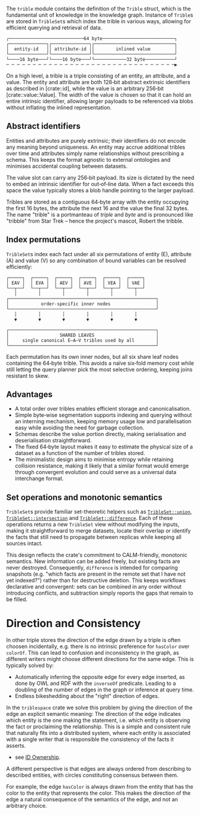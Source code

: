 The `trible` module contains the definition of the `Trible` struct, which is the fundamental unit of knowledge in the knowledge graph.
Instance of `Trible`s are stored in `TribleSet`s which index the trible in various ways, allowing for efficient querying and retrieval of data.

``` text
┌────────────────────────────64 byte───────────────────────────┐
┌──────────────┐┌──────────────┐┌──────────────────────────────┐
│  entity-id   ││ attribute-id ││        inlined value         │
└──────────────┘└──────────────┘└──────────────────────────────┘
└────16 byte───┘└────16 byte───┘└────────────32 byte───────────┘
─ ─ ─ ─ ─ ─ ─ ─ ─ ─ ─ ─ ─ ─ ─ ─ ─ ─ ─ ─ ─ ─ ─ ─ ─ ─ ─ ─ ─ ─ ─ ─▶
```

On a high level, a trible is a triple consisting of an entity, an attribute,
and a value. The entity and attribute are both 128‑bit abstract extrinsic
identifiers as described in [crate::id], while the value is an arbitrary
256‑bit [crate::value::Value]. The width of the value is chosen so that it can
hold an entire intrinsic identifier, allowing larger payloads to be referenced
via blobs without inflating the inlined representation.

## Abstract identifiers

Entities and attributes are purely extrinsic; their identifiers do not encode
any meaning beyond uniqueness. An entity may accrue additional tribles over
time and attributes simply name relationships without prescribing a schema.
This keeps the format agnostic to external ontologies and minimises accidental
coupling between datasets.

The value slot can carry any 256‑bit payload. Its size is dictated by the need
to embed an intrinsic identifier for out‑of‑line data. When a fact exceeds this
space the value typically stores a blob handle pointing to the larger payload.

Tribles are stored as a contiguous 64‑byte array with the entity occupying the
first 16 bytes, the attribute the next 16 and the value the final 32 bytes. The
name "trible" is a portmanteau of *triple* and *byte* and is pronounced like
"tribble" from Star Trek – hence the project's mascot, Robert the tribble.

## Index permutations

`TribleSet`s index each fact under all six permutations of entity (E), attribute
(A) and value (V) so any combination of bound variables can be resolved
efficiently:

```text
┌─────┐  ┌─────┐  ┌─────┐  ┌─────┐  ┌─────┐  ┌─────┐
│ EAV │  │ EVA │  │ AEV │  │ AVE │  │ VEA │  │ VAE │
└──┬──┘  └──┬──┘  └──┬──┘  └──┬──┘  └──┬──┘  └──┬──┘
   │        │        │        │        │        │
┌───────────────────────────────────────────────────────┐
│            order-specific inner nodes                 │
└───────────────────────────────────────────────────────┘ 
   │        │        │        │        │        │
   ▼        ▼        ▼        ▼        ▼        ▼

┌───────────────────────────────────────────────────────┐
│                   SHARED LEAVES                       │
│     single canonical E–A–V tribles used by all        │
└───────────────────────────────────────────────────────┘
```

Each permutation has its own inner nodes, but all six share leaf nodes
containing the 64‑byte trible. This avoids a naïve six‑fold memory cost while
still letting the query planner pick the most selective ordering, keeping joins
resistant to skew.

## Advantages

- A total order over tribles enables efficient storage and canonicalisation.
- Simple byte‑wise segmentation supports indexing and querying without an
  interning mechanism, keeping memory usage low and parallelisation easy while
  avoiding the need for garbage collection.
- Schemas describe the value portion directly, making serialisation and
  deserialisation straightforward.
- The fixed 64‑byte layout makes it easy to estimate the physical size of a
  dataset as a function of the number of tribles stored.
- The minimalistic design aims to minimise entropy while retaining collision
  resistance, making it likely that a similar format would emerge through
  convergent evolution and could serve as a universal data interchange format.

## Set operations and monotonic semantics

`TribleSet`s provide familiar set-theoretic helpers such as
[`TribleSet::union`](https://docs.rs/triblespace/latest/triblespace/trible/struct.TribleSet.html#method.union),
[`TribleSet::intersection`](https://docs.rs/triblespace/latest/triblespace/trible/struct.TribleSet.html#method.intersection)
and
[`TribleSet::difference`](https://docs.rs/triblespace/latest/triblespace/trible/struct.TribleSet.html#method.difference).
Each of these operations returns a new `TribleSet` view without modifying the
inputs, making it straightforward to merge datasets, locate their overlap or
identify the facts that still need to propagate between replicas while keeping
all sources intact.

This design reflects the crate's commitment to CALM-friendly, monotonic
semantics. New information can be added freely, but existing facts are never
destroyed. Consequently, `difference` is intended for comparing snapshots
(e.g. "which facts are present in the remote set that I have not yet
indexed?") rather than for destructive deletion. This keeps workflows
declarative and convergent: sets can be combined in any order without
introducing conflicts, and subtraction simply reports the gaps that remain to
be filled.

# Direction and Consistency

In other triple stores the direction of the edge drawn by a triple is often
choosen incidentally, e.g. there is no intrinsic preference for `hasColor` over
`colorOf`. This can lead to confusion and inconsistency in the graph, as
different writers might choose different directions for the same edge.
This is typically solved by:
- Automatically inferring the opposite edge for every edge inserted,
as done by OWL and RDF with the `inverseOf` predicate. Leading to a
doubling of the number of edges in the graph or inference at query time.
- Endless bikeshedding about the "right" direction of edges.

In the `triblespace` crate we solve this problem by giving the direction of the edge
an explicit semantic meaning: The direction of the edge indicates which entity
is the one making the statement, i.e. which entity is observing the fact
or proclaiming the relationship. This is a simple and consistent rule that
naturally fits into a distributed system, where each entity is associated with
a single writer that is responsible the consistency of the facts it asserts.
- see [ID Ownership](crate::id).

A different perspective is that edges are always ordered from describing
to described entities, with circles constituting consensus between them.

For example, the edge `hasColor` is always drawn from the entity that has
the color to the entity that represents the color. This makes the direction
of the edge a natural consequence of the semantics of the edge, and not
an arbitrary choice.
